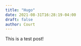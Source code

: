 ```yaml
---
title: "Hugo"
date: 2021-08-31T16:28:19-04:00
draft: false
author: Court
---
```


This is a test post!